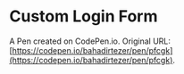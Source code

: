 # Custom Login Form

A Pen created on CodePen.io. Original URL: [https://codepen.io/bahadirtezer/pen/pfcgk](https://codepen.io/bahadirtezer/pen/pfcgk).


